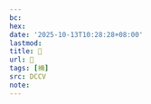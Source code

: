 ```yaml
---
bc:
hex:
date: '2025-10-13T10:28:28+08:00'
lastmod:
title: 􃕞
url: 􃕞
tags: [裲]
src: DCCV
note:
---
```

